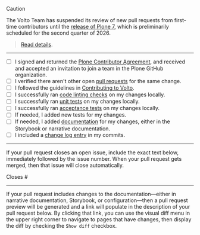 > [!CAUTION]
The Volto Team has suspended its review of new pull requests from first-time contributors until the [release of Plone 7](https://plone.org/download/release-schedule), which is preliminarily scheduled for the second quarter of 2026.
> [Read details](https://6.docs.plone.org/volto/contributing/index.html).

-----

- [ ] I signed and returned the [Plone Contributor Agreement](https://plone.org/foundation/contributors-agreement), and received and accepted an invitation to join a team in the Plone GitHub organization.
- [ ] I verified there aren't other open [pull requests](https://github.com/plone/volto/pulls) for the same change.
- [ ] I followed the guidelines in [Contributing to Volto](https://6.docs.plone.org/volto/contributing/index.html).
- [ ] I successfully ran [code linting checks](https://6.docs.plone.org/volto/contributing/linting.html) on my changes locally.
- [ ] I successfully ran [unit tests](https://6.docs.plone.org/volto/contributing/testing.html) on my changes locally.
- [ ] I successfully ran [acceptance tests](https://6.docs.plone.org/volto/contributing/acceptance-tests.html) on my changes locally.
- [ ] If needed, I added new tests for my changes.
- [ ] If needed, I added [documentation](https://6.docs.plone.org/volto/contributing/documentation.html#narrative-documentation) for my changes, either in the Storybook or narrative documentation.
- [ ] I included a [change log entry](https://6.docs.plone.org/contributing/index.html#contributing-change-log-label) in my commits.

-----

If your pull request closes an open issue, include the exact text below, immediately followed by the issue number. When your pull request gets merged, then that issue will close automatically.

Closes #

-----

If your pull request includes changes to the documentation—either in narrative documentation, Storybook, or configuration—then a pull request preview will be generated and a link will populate in the description of your pull request below.
By clicking that link, you can use the visual diff menu in the upper right corner to navigate to pages that have changes, then display the diff by checking the `Show diff` checkbox.
